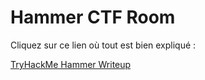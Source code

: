 # Hammer CTF Room

Cliquez sur ce lien où tout est bien expliqué : 

[TryHackMe Hammer Writeup](https://arslanben.medium.com/tryhackme-hammer-writeup-a7c73db16ebc)